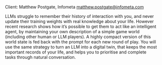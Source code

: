 Client: Matthew Postgate, Infometa <matthew.postgate@infometa.com>

LLMs struggle to remember their history of interaction with you, and
never update their training weights with real knowledge about your life.
However recent research shows how it’s possible to get them to act like
an intelligent agent, by maintaining your own description of a simple
game world (including other human or LLM players). A highly compact
version of this world state is fed back with the prompt for each new
round of play. You will use the same strategy to turn an LLM into a
digital twin, that keeps the most important records of your life, and
helps you to prioritise and complete tasks through natural conversation.